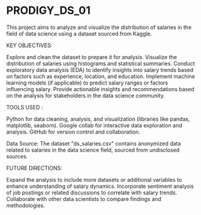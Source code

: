 # PRODIGY_DS_01
This project aims to analyze and visualize the distribution of salaries in the field of data science using a dataset sourced from Kaggle.

KEY OBJECTIVES:

Explore and clean the dataset to prepare it for analysis.
Visualize the distribution of salaries using histograms and statistical summaries.
Conduct exploratory data analysis (EDA) to identify insights into salary trends based on factors such as experience, location, and education.
Implement machine learning models (if applicable) to predict salary ranges or factors influencing salary.
Provide actionable insights and recommendations based on the analysis for stakeholders in the data science community.

TOOLS USED :

Python for data cleaning, analysis, and visualization (libraries like pandas, matplotlib, seaborn).
Google collab for interactive data exploration and analysis.
GitHub for version control and collaboration.

Data Source:
The dataset "ds_salaries.csv" contains anonymized data related to salaries in the data science field, sourced from undisclosed sources.

FUTURE DIRECTIONS:

Expand the analysis to include more datasets or additional variables to enhance understanding of salary dynamics.
Incorporate sentiment analysis of job postings or related discussions to correlate with salary trends.
Collaborate with other data scientists to compare findings and methodologies.
